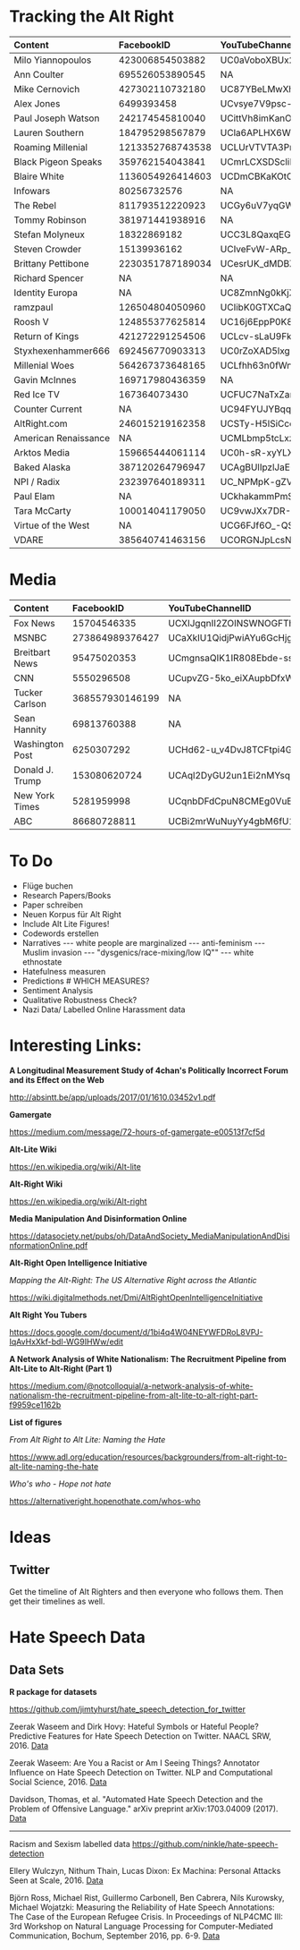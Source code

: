 Tracking the Alt Right
================

| Content              | FacebookID       | YouTubeChannelID           | TwitterID          |
|:---------------------|:-----------------|:---------------------------|:-------------------|
| Milo Yiannopoulos    | 423006854503882  | UC0aVoboXBUx2-tVIWHc3W2Q   | NA                 |
| Ann Coulter          | 695526053890545  | NA                         | 196168350          |
| Mike Cernovich       | 427302110732180  | UC87YBeLMwXhgaw5tcCxsXgQ   | 358545917          |
| Alex Jones           | 6499393458       | UCvsye7V9psc-APX6wV1twLg   | 109065990          |
| Paul Joseph Watson   | 242174545810040  | UCittVh8imKanO\_5KohzDbpg  | 18643437           |
| Lauren Southern      | 184795298567879  | UCla6APLHX6W3FeNLc8PYuvg   | 164070785          |
| Roaming Millenial    | 1213352768743538 | UCLUrVTVTA3PnUFpYvpfMcpg   | 770619360062898176 |
| Black Pigeon Speaks  | 359762154043841  | UCmrLCXSDScliR7q8AxxjvXg   | 711535251835629568 |
| Blaire White         | 1136054926414603 | UCDmCBKaKOtOrEqgsL4-3C8Q   | 4316769252         |
| Infowars             | 80256732576      | NA                         | 14505245           |
| The Rebel            | 811793512220923  | UCGy6uV7yqGWDeUWTZzT3ZEg   | 3018960919         |
| Tommy Robinson       | 381971441938916  | NA                         | 374712154          |
| Stefan Molyneux      | 18322869182      | UCC3L8QaxqEGUiBC252GHy3w   | 313038011          |
| Steven Crowder       | 15139936162      | UCIveFvW-ARp\_B\_RckhweNJw | 19091173           |
| Brittany Pettibone   | 2230351787189034 | UCesrUK\_dMDBZAf7cnjQPdgQ  | 274316654          |
| Richard Spencer      | NA               | NA                         | 402181258          |
| Identity Europa      | NA               | UC8ZmnNg0kKjX2C0NeXsukXg   | 3012158891         |
| ramzpaul             | 126504804050960  | UCIibK0GTXCaQCAamJAepm1g   | 53979469           |
| Roosh V              | 124855377625814  | UC16j6EppP0K85CzYMduNCqw   | 14458643           |
| Return of Kings      | 421272291254506  | UCLcv-sLaU9FkbPLskS3r\_2g  | 872606893          |
| Styxhexenhammer666   | 692456770903313  | UC0rZoXAD5lxgBHMsjrGwWWQ   | 807812802761158656 |
| Millenial Woes       | 564267373648165  | UCLfhh63n0fWn0gXXKQ5NWvw   | 2463171746         |
| Gavin McInnes        | 169717980436359  | NA                         | 147580943          |
| Red Ice TV           | 167364073430     | UCFUC7NaTxZanB\_FVOJN92eg  | 52352820           |
| Counter Current      | NA               | UC94FYUJYBqq4CHPhfJUCxDw   | 154891961          |
| AltRight.com         | 246015219162358  | UCSTy-H5lSiCcozas32sfJlQ   | NA                 |
| American Renaissance | NA               | UCMLbmp5tcLxzahMLTmeM4lg   | NA                 |
| Arktos Media         | 159665444061114  | UC0h-sR-xyYLX7sSO46ovo2A   | 230450929          |
| Baked Alaska         | 387120264796947  | UCAgBUlIpzlJaE0693J3s97w   | NA                 |
| NPI / Radix          | 232397640189311  | UC\_NPMpK-gZVIKqvDRljgbBA  | NA                 |
| Paul Elam            | NA               | UCkhakammPmSa4EvMPhEVN     | 229383772          |
| Tara McCarty         | 100014041179050  | UC9vwJXx7DR-3zSub4mwQNFg   | 3412642223         |
| Virtue of the West   | NA               | UCG6FJf6O\_-QS0KoIK3n5fiA  | NA                 |
| VDARE                | 385640741463156  | UCORGNJpLcsNSoIMyewxBZTw   | 27522964           |

Media
=====

| Content         | FacebookID      | YouTubeChannelID          | TwitterID |
|:----------------|:----------------|:--------------------------|:----------|
| Fox News        | 15704546335     | UCXIJgqnII2ZOINSWNOGFThA  | NA        |
| MSNBC           | 273864989376427 | UCaXkIU1QidjPwiAYu6GcHjg  | 196168350 |
| Breitbart News  | 95475020353     | UCmgnsaQIK1IR808Ebde-ssA  | 358545917 |
| CNN             | 5550296508      | UCupvZG-5ko\_eiXAupbDfxWw | 358545917 |
| Tucker Carlson  | 368557930146199 | NA                        | 22703645  |
| Sean Hannity    | 69813760388     | NA                        | 41634520  |
| Washington Post | 6250307292      | UCHd62-u\_v4DvJ8TCFtpi4GA | 2467791   |
| Donald J. Trump | 153080620724    | UCAql2DyGU2un1Ei2nMYsqOA  | 25073877  |
| New York Times  | 5281959998      | UCqnbDFdCpuN8CMEg0VuEBqA  | 807095    |
| ABC             | 86680728811     | UCBi2mrWuNuyYy4gbM6fU18Q  | 2768501   |

To Do
=====

-   Flüge buchen
-   Research Papers/Books
-   Paper schreiben
-   Neuen Korpus für Alt Right
-   Include Alt Lite Figures!
-   Codewords erstellen
-   Narratives --- white people are marginalized --- anti-feminism --- Muslim invasion --- "dysgenics/race-mixing/low IQ"" --- white ethnostate
-   Hatefulness measuren
-   Predictions \# WHICH MEASURES?
-   Sentiment Analysis
-   Qualitative Robustness Check?
-   Nazi Data/ Labelled Online Harassment data

Interesting Links:
==================

**A Longitudinal Measurement Study of 4chan's Politically Incorrect Forum and its Effect on the Web**

<http://absintt.be/app/uploads/2017/01/1610.03452v1.pdf>

**Gamergate**

<https://medium.com/message/72-hours-of-gamergate-e00513f7cf5d>

**Alt-Lite Wiki**

<https://en.wikipedia.org/wiki/Alt-lite>

**Alt-Right Wiki**

<https://en.wikipedia.org/wiki/Alt-right>

**Media Manipulation And Disinformation Online**

<https://datasociety.net/pubs/oh/DataAndSociety_MediaManipulationAndDisinformationOnline.pdf>

**Alt-Right Open Intelligence Initiative**

*Mapping the Alt-Right: The US Alternative Right across the Atlantic*

<https://wiki.digitalmethods.net/Dmi/AltRightOpenIntelligenceInitiative>

**Alt Right You Tubers**

<https://docs.google.com/document/d/1bi4q4W04NEYWFDRoL8VPJ-IqAvHxXkf-bdl-WG9IHWw/edit>

**A Network Analysis of White Nationalism: The Recruitment Pipeline from Alt-Lite to Alt-Right (Part 1)**

<https://medium.com/@notcolloquial/a-network-analysis-of-white-nationalism-the-recruitment-pipeline-from-alt-lite-to-alt-right-part-f9959ce1162b>

**List of figures**

*From Alt Right to Alt Lite: Naming the Hate*

<https://www.adl.org/education/resources/backgrounders/from-alt-right-to-alt-lite-naming-the-hate>

*Who's who - Hope not hate*

<https://alternativeright.hopenothate.com/whos-who>

Ideas
=====

Twitter
-------

Get the timeline of Alt Righters and then everyone who follows them. Then get their timelines as well.

Hate Speech Data
================

Data Sets
---------

**R package for datasets**

<https://github.com/jimtyhurst/hate_speech_detection_for_twitter>

Zeerak Waseem and Dirk Hovy: Hateful Symbols or Hateful People? Predictive Features for Hate Speech Detection on Twitter. NAACL SRW, 2016. [Data](https://github.com/zeerakw/hatespeech)

Zeerak Waseem: Are You a Racist or Am I Seeing Things? Annotator Influence on Hate Speech Detection on Twitter. NLP and Computational Social Science, 2016. [Data](https://github.com/zeerakw/hatespeech)

Davidson, Thomas, et al. "Automated Hate Speech Detection and the Problem of Offensive Language." arXiv preprint arXiv:1703.04009 (2017). [Data](https://github.com/t-davidson/hate-speech-and-offensive-language)

------------------------------------------------------------------------

Racism and Sexism labelled data <https://github.com/ninkle/hate-speech-detection>

Ellery Wulczyn, Nithum Thain, Lucas Dixon: Ex Machina: Personal Attacks Seen at Scale, 2016. [Data](https://figshare.com/articles/Wikipedia_Detox_Data/4054689)

Björn Ross, Michael Rist, Guillermo Carbonell, Ben Cabrera, Nils Kurowsky, Michael Wojatzki: Measuring the Reliability of Hate Speech Annotations: The Case of the European Refugee Crisis. In Proceedings of NLP4CMC III: 3rd Workshop on Natural Language Processing for Computer-Mediated Communication, Bochum, September 2016, pp. 6-9. [Data](https://github.com/UCSM-DUE/IWG_hatespeech_public?files=1)
